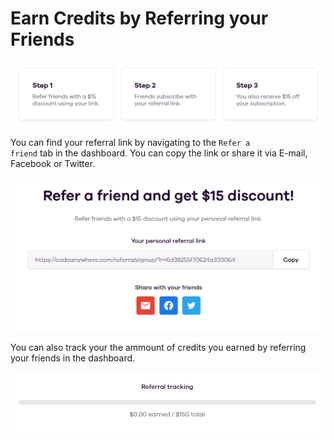 # Earn Credits by Referring your Friends

<p><img src="/images/dashboard/refer-a-friend/referral-1.png" alt="Referral steps" class="width-90"/></p>

You can find your referral link by navigating to the <code>Refer a friend</code> tab in the dashboard. You can copy the link or share it via E-mail, Facebook or Twitter.

<p><img src="/images/dashboard/refer-a-friend/referral-2.png" alt="Referral link" class="width-90"/></p>

You can also track your the ammount of credits you earned by referring your friends in the dashboard.

<p><img src="/images/dashboard/refer-a-friend/referral-3.png" alt="Referral tracking" class="width-90"/></p>
